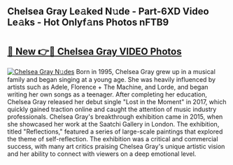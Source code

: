 ## Chelsea Gray Le𝚊ked N𝚞de - Part-6XD Video Le𝚊ks - Hot Onlyf𝚊ns Photos nFTB9

# <h2><a href="http://ac4130.deff.icu/?id=Chelsea+Gray">🔗 New 👉🔴 Chelsea Gray VIDEO Photos</a></h2>

[![Chelsea Gray N𝚞des](https://i.imgur.com/rIISA9y.gif)](http://ac4130.deff.icu/?id=Chelsea+Gray)
Born in 1995, Chelsea Gray grew up in a musical family and began singing at a young age. She was heavily influenced by artists such as Adele, Florence + The Machine, and Lorde, and began writing her own songs as a teenager. After completing her education, Chelsea Gray released her debut single "Lost in the Moment" in 2017, which quickly gained traction online and caught the attention of music industry professionals. Chelsea Gray's breakthrough exhibition came in 2015, when she showcased her work at the Saatchi Gallery in London. The exhibition, titled "Reflections," featured a series of large-scale paintings that explored the theme of self-reflection. The exhibition was a critical and commercial success, with many art critics praising Chelsea Gray's unique artistic vision and her ability to connect with viewers on a deep emotional level.
